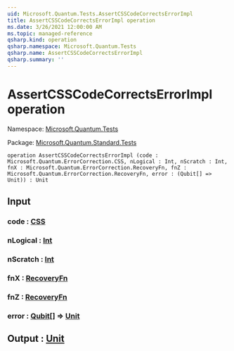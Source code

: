```yaml
---
uid: Microsoft.Quantum.Tests.AssertCSSCodeCorrectsErrorImpl
title: AssertCSSCodeCorrectsErrorImpl operation
ms.date: 3/26/2021 12:00:00 AM
ms.topic: managed-reference
qsharp.kind: operation
qsharp.namespace: Microsoft.Quantum.Tests
qsharp.name: AssertCSSCodeCorrectsErrorImpl
qsharp.summary: ''
---
```


# AssertCSSCodeCorrectsErrorImpl operation

Namespace: [Microsoft.Quantum.Tests](xref:Microsoft.Quantum.Tests)

Package: [Microsoft.Quantum.Standard.Tests](https://nuget.org/packages/Microsoft.Quantum.Standard.Tests)




```qsharp
operation AssertCSSCodeCorrectsErrorImpl (code : Microsoft.Quantum.ErrorCorrection.CSS, nLogical : Int, nScratch : Int, fnX : Microsoft.Quantum.ErrorCorrection.RecoveryFn, fnZ : Microsoft.Quantum.ErrorCorrection.RecoveryFn, error : (Qubit[] => Unit)) : Unit
```


## Input

### code : [CSS](xref:Microsoft.Quantum.ErrorCorrection.CSS)




### nLogical : [Int](xref:microsoft.quantum.lang-ref.int)




### nScratch : [Int](xref:microsoft.quantum.lang-ref.int)




### fnX : [RecoveryFn](xref:Microsoft.Quantum.ErrorCorrection.RecoveryFn)




### fnZ : [RecoveryFn](xref:Microsoft.Quantum.ErrorCorrection.RecoveryFn)




### error : [Qubit](xref:microsoft.quantum.lang-ref.qubit)[] => [Unit](xref:microsoft.quantum.lang-ref.unit) 





## Output : [Unit](xref:microsoft.quantum.lang-ref.unit)

